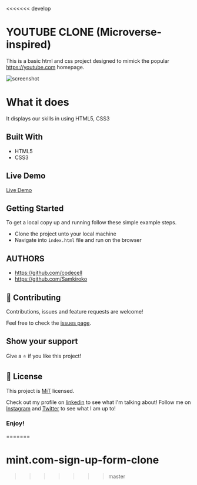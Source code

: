 <<<<<<< develop

# YOUTUBE CLONE (Microverse-inspired)
This is a basic html and css project designed to mimick the popular https://youtube.com homepage.


![screenshot](https://user-images.githubusercontent.com/43377799/69832384-01c2ba80-123f-11ea-8fac-b3a5c9a299a9.png)

# What it does
It displays our skills in using HTML5, CSS3 


## Built With

- HTML5
- CSS3

## Live Demo

[Live Demo](https://sign-up-mint.netlify.com/)

## Getting Started

To get a local copy up and running follow these simple example steps.
- Clone the project unto your local machine
- Navigate into `index.html` file and run on the browser

## AUTHORS
- https://github.com/codecell
- https://github.com/Samkiroko

## 🤝 Contributing

Contributions, issues and feature requests are welcome!

Feel free to check the [issues page](https://github.com/Samkiroko/youtube-clone/issues).

## Show your support

Give a ⭐️ if you like this project!

## 📝 License

This project is [MiT](lic.url) licensed.


Check out my profile on [linkedin](https://www.linkedin.com/in/samuel-kiroko/) to see what I'm talking about!
Follow me on [Instagram](https://www.instagram.com/samkiroko/) and [Twitter](https://twitter.com/kirokonjenga) to see what I am up to!
### Enjoy!
=======
# mint.com-sign-up-form-clone
>>>>>>> master
